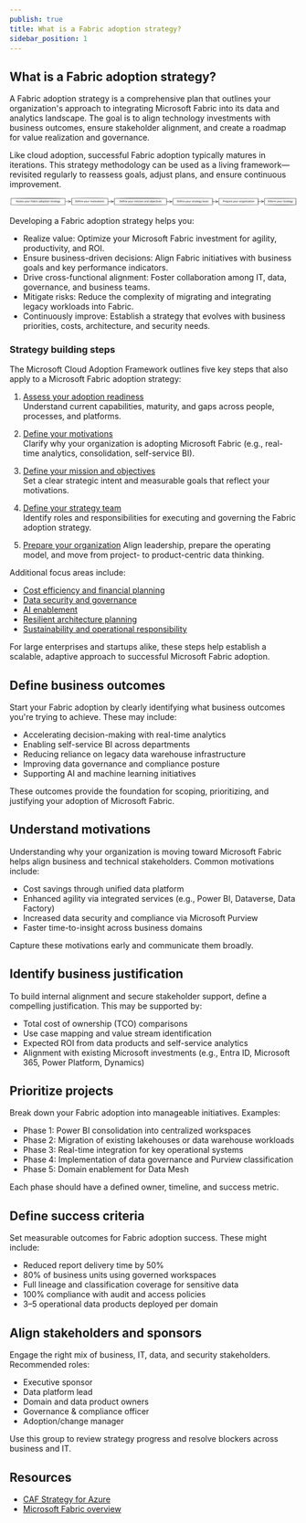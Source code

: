 ```yaml
---
publish: true
title: What is a Fabric adoption strategy?
sidebar_position: 1
---
```


## What is a Fabric adoption strategy?

A Fabric adoption strategy is a comprehensive plan that outlines your organization's approach to integrating Microsoft Fabric into its data and analytics landscape. The goal is to align technology investments with business outcomes, ensure stakeholder alignment, and create a roadmap for value realization and governance.

Like cloud adoption, successful Fabric adoption typically matures in iterations. This strategy methodology can be used as a living framework—revisited regularly to reassess goals, adjust plans, and ensure continuous improvement.

![Develop a Fabric adoption strategy](../../../assets/diagrams/faf-strategy-overview.svg)

Developing a Fabric adoption strategy helps you:

- Realize value: Optimize your Microsoft Fabric investment for agility, productivity, and ROI.
- Ensure business-driven decisions: Align Fabric initiatives with business goals and key performance indicators.
- Drive cross-functional alignment: Foster collaboration among IT, data, governance, and business teams.
- Mitigate risks: Reduce the complexity of migrating and integrating legacy workloads into Fabric.
- Continuously improve: Establish a strategy that evolves with business priorities, costs, architecture, and security needs.

### Strategy building steps

The Microsoft Cloud Adoption Framework outlines five key steps that also apply to a Microsoft Fabric adoption strategy:

1. [Assess your adoption readiness](assess-your-fabric-adoption-strategy.md)  
   Understand current capabilities, maturity, and gaps across people, processes, and platforms.

2. [Define your motivations](determine-your-motivations.md)  
   Clarify why your organization is adopting Microsoft Fabric (e.g., real-time analytics, consolidation, self-service BI).

3. [Define your mission and objectives](define-your-mission-and-objectives.md)  
   Set a clear strategic intent and measurable goals that reflect your motivations.

4. [Define your strategy team](define-your-strategy-team.md)  
   Identify roles and responsibilities for executing and governing the Fabric adoption strategy.

5. [Prepare your organization](prepare-your-organization.md) 
   Align leadership, prepare the operating model, and move from project- to product-centric data thinking.

Additional focus areas include:

- [Cost efficiency and financial planning](cost-efficiency.md)
- [Data security and governance](security.md)
- [AI enablement](ai-enablement.md)
- [Resilient architecture planning](resiliency.md)
- [Sustainability and operational responsibility](sustainability.md)

For large enterprises and startups alike, these steps help establish a scalable, adaptive approach to successful Microsoft Fabric adoption.

## Define business outcomes

Start your Fabric adoption by clearly identifying what business outcomes you're trying to achieve. These may include:

- Accelerating decision-making with real-time analytics
- Enabling self-service BI across departments
- Reducing reliance on legacy data warehouse infrastructure
- Improving data governance and compliance posture
- Supporting AI and machine learning initiatives

These outcomes provide the foundation for scoping, prioritizing, and justifying your adoption of Microsoft Fabric.

## Understand motivations

Understanding why your organization is moving toward Microsoft Fabric helps align business and technical stakeholders. Common motivations include:

- Cost savings through unified data platform
- Enhanced agility via integrated services (e.g., Power BI, Dataverse, Data Factory)
- Increased data security and compliance via Microsoft Purview
- Faster time-to-insight across business domains

Capture these motivations early and communicate them broadly.

## Identify business justification

To build internal alignment and secure stakeholder support, define a compelling justification. This may be supported by:

- Total cost of ownership (TCO) comparisons
- Use case mapping and value stream identification
- Expected ROI from data products and self-service analytics
- Alignment with existing Microsoft investments (e.g., Entra ID, Microsoft 365, Power Platform, Dynamics)

## Prioritize projects

Break down your Fabric adoption into manageable initiatives. Examples:

- Phase 1: Power BI consolidation into centralized workspaces
- Phase 2: Migration of existing lakehouses or data warehouse workloads
- Phase 3: Real-time integration for key operational systems
- Phase 4: Implementation of data governance and Purview classification
- Phase 5: Domain enablement for Data Mesh

Each phase should have a defined owner, timeline, and success metric.

## Define success criteria

Set measurable outcomes for Fabric adoption success. These might include:

- Reduced report delivery time by 50%
- 80% of business units using governed workspaces
- Full lineage and classification coverage for sensitive data
- 100% compliance with audit and access policies
- 3–5 operational data products deployed per domain

## Align stakeholders and sponsors

Engage the right mix of business, IT, data, and security stakeholders. Recommended roles:

- Executive sponsor
- Data platform lead
- Domain and data product owners
- Governance & compliance officer
- Adoption/change manager

Use this group to review strategy progress and resolve blockers across business and IT.

## Resources

- [CAF Strategy for Azure](https://learn.microsoft.com/en-us/azure/cloud-adoption-framework/strategy/?wt.mc_id=AZ-MVP-5003447)
- [Microsoft Fabric overview](https://learn.microsoft.com/en-us/fabric/?wt.mc_id=AZ-MVP-5003447)

